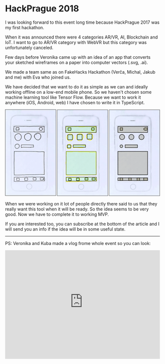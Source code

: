 # HackPrague 2018

<!--date:2018-06-23--2018-06-24-->
<!--update:2018-06-29-->

I was looking forward to this event long time because HackPrague 2017 was my first hackathon.

When it was announced there were 4 categories AR/VR, AI, Blockchain and IoT. I want to go to AR/VR category with WebVR but this category was unfortunately canceled.

Few days before Veronika came up with an idea of an app that converts your sketched wireframes on a paper into computer vectors (.svg, .ai).

We made a team same as on FakeHacks Hackathon (<person source="Veronika Zelinková">Verča</person>, <person source="Michal Vašíček">Michal</person>, <person source="Jakub Rychlý">Jakub</person> and me) with <person source="Eva Kuttichová">Eva</person> who joined us.

We have decided that we want to do it as simple as we can and ideally working offline on a low-end mobile phone. So we haven't chosen some machine learning tool like Tensor Flow. Because we want to work it anywhere (iOS, Android, web) I have chosen to write it in TypeScript.

![Process of converting](/content/articles/hackprague-2018/process.png)

When we were working on it lot of people directly there said to us
that they really want this tool when it will be ready. So the idea seems to be very good. Now we have to complete it to working MVP.

If you are interested too, you can subscribe at the bottom of the article and I will send you an info if the idea will be in some useful state.

<!--todo subscribe-->

---

PS: <person source="Veronika Zelinková">Veronika</person> and <person source="Jakub Rychlý">Kuba</person> made a vlog frome whole event so you can look:

<iframe width="100%" height="352" src="https://www.youtube-nocookie.com/embed/0L-832QAb5Y" frameborder="0" allow="autoplay; encrypted-media" allowfullscreen="true"></iframe>
